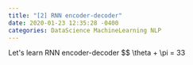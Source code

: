 ```yaml
---
title: "[2] RNN encoder-decoder"
date: 2020-01-23 12:35:28 -0400
categories: DataScience MachineLearning NLP
---
```

Let's learn RNN encoder-decoder
$$ \theta + \pi = 33
